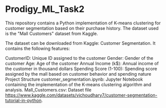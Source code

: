 # Prodigy_ML_Task2

This repository contains a Python implementation of K-means clustering for customer segmentation based on their purchase history. The dataset used is the "Mall Customers" dataset from Kaggle.

The dataset can be downloaded from Kaggle: Customer Segmentation. It contains the following features:

CustomerID: Unique ID assigned to the customer Gender: Gender of the customer Age: Age of the customer Annual Income (k$): Annual income of the customer in thousand dollars Spending Score (1-100): Spending score assigned by the mall based on customer behavior and spending nature Project Structure customer_segmentation.ipynb: Jupyter Notebook containing the implementation of the K-means clustering algorithm and analysis. Mall_Customers.csv: Dataset file https://www.kaggle.com/datasets/vjchoudhary7/customer-segmentation-tutorial-in-python.
